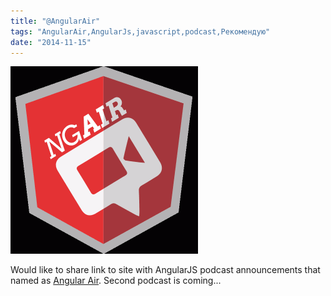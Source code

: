 ```yaml
---
title: "@AngularAir"
tags: "AngularAir,AngularJs,javascript,podcast,Рекомендую"
date: "2014-11-15"
---
```


[![](images/logo1-300x300.png "Angular Air")](https://ng-air.github.io/)

Would like to share link to site with AngularJS podcast announcements that named as [Angular Air](https://ng-air.github.io/). Second podcast is coming...
